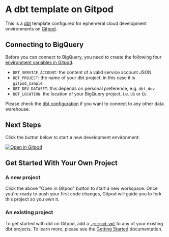 # A dbt template on Gitpod

This is a [dbt](https://www.getdbt.com/) template configured for ephemeral cloud development environments on [Gitpod](https://www.gitpod.io/).

## Connecting to BigQuery

Before you can connect to BigQuery, you need to create the following four [environment variables in Gitpod](https://gitpod.io/user/variables).

- `DBT_SERVICE_ACCOUNT`: the content of a valid service account JSON
- `DBT_PROJECT`: the name of your dbt project, in this case it is `gitpod_sample`
- `DBT_DEV_DATASET`: this depends on personal preference, e.g. `dbt_dev`
- `DBT_LOCATION`: the location of your BigQuery project, i.e. `US` or `EU`

Please check the [dbt configuration](https://docs.getdbt.com/reference/profiles.yml) if you want to connect to any other data warehouse.

## Next Steps

Click the button below to start a new development environment:

[![Open in Gitpod](https://gitpod.io/button/open-in-gitpod.svg)](https://gitpod.io/#https://github.com/gitpod-samples/template-dbt-bigquery)

## Get Started With Your Own Project

### A new project

Click the above "Open in Gitpod" button to start a new workspace. Once you're ready to push your first code changes, Gitpod will guide you to fork this project so you own it.

### An existing project

To get started with dbt on Gitpod, add a [`.gitpod.yml`](./.gitpod.yml) to any of your existing dbt projects. To learn more, please see the [Getting Started](https://www.gitpod.io/docs/getting-started) documentation.
